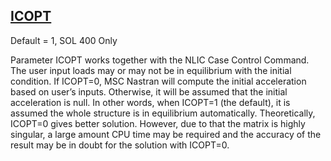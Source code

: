 ## [ICOPT](https://nexus.hexagon.com/documentationcenter/bundle/MSC_Nastran_2022.4/page/Nastran_Combined_Book/qrg/parameters/TOC.ICOPT.xhtml)

Default = 1, SOL 400 Only

Parameter ICOPT works together with the NLIC Case Control Command. The user input loads may or may not be in equilibrium with the initial condition. If ICOPT=0, MSC Nastran will compute the initial acceleration based on user’s inputs. Otherwise, it will be assumed that the initial acceleration is null. In other words, when ICOPT=1 (the default), it is assumed the whole structure is in equilibrium automatically. Theoretically, ICOPT=0 gives better solution. However, due to that the matrix is highly singular, a large amount CPU time may be required and the accuracy of the result may be in doubt for the solution with ICOPT=0.

